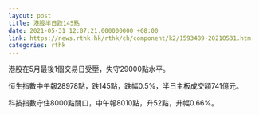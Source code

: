 ```yaml
---
layout: post
title: 港股半日跌145點
date: 2021-05-31 12:07:21.000000000 +08:00
link: https://news.rthk.hk/rthk/ch/component/k2/1593489-20210531.htm
categories: rthk
---
```


港股在5月最後1個交易日受壓，失守29000點水平。

恒生指數中午報28978點，跌145點，跌幅0.5%，半日主板成交額741億元。

科技指數守住8000點關口，中午報8010點，升52點，升幅0.66%。
